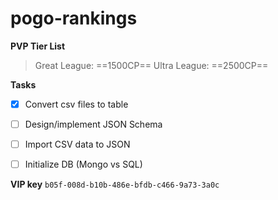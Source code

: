 # pogo-rankings

**PVP Tier List**

> Great League: ==1500CP==
> Ultra League: ==2500CP==

**Tasks**
- [x] Convert csv files to table
- [ ] Design/implement JSON Schema
- [ ] Import CSV data to JSON
- [ ] Initialize DB (Mongo vs SQL)






**VIP key**
`b05f-008d-b10b-486e-bfdb-c466-9a73-3a0c`


